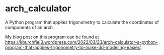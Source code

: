 # arch_calculator
A Python program that applies trigonometry to calculate the coordinates of components of an arch

My blog post on this program can be found at https://kburchfiel3.wordpress.com/2022/03/23/arch-calculator-a-python-program-that-applies-trigonometry-to-make-3d-modeling-easier/. 
